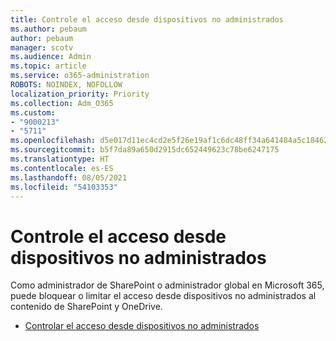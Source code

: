 ```yaml
---
title: Controle el acceso desde dispositivos no administrados
ms.author: pebaum
author: pebaum
manager: scotv
ms.audience: Admin
ms.topic: article
ms.service: o365-administration
ROBOTS: NOINDEX, NOFOLLOW
localization_priority: Priority
ms.collection: Adm_O365
ms.custom:
- "9000213"
- "5711"
ms.openlocfilehash: d5e017d11ec4cd2e5f26e19af1c6dc48ff34a641484a5c184625070253885354
ms.sourcegitcommit: b5f7da89a650d2915dc652449623c78be6247175
ms.translationtype: HT
ms.contentlocale: es-ES
ms.lasthandoff: 08/05/2021
ms.locfileid: "54103353"
---
```

# <a name="control-access-from-unmanaged-devices"></a>Controle el acceso desde dispositivos no administrados

Como administrador de SharePoint o administrador global en Microsoft 365, puede bloquear o limitar el acceso desde dispositivos no administrados al contenido de SharePoint y OneDrive.

- [Controlar el acceso desde dispositivos no administrados](https://docs.microsoft.com/sharepoint/control-access-from-unmanaged-devices)
